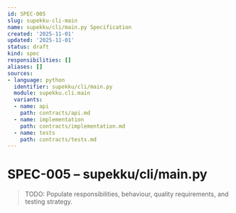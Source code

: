 ```yaml
---
id: SPEC-005
slug: supekku-cli-main
name: supekku/cli/main.py Specification
created: '2025-11-01'
updated: '2025-11-01'
status: draft
kind: spec
responsibilities: []
aliases: []
sources:
- language: python
  identifier: supekku/cli/main.py
  module: supekku.cli.main
  variants:
  - name: api
    path: contracts/api.md
  - name: implementation
    path: contracts/implementation.md
  - name: tests
    path: contracts/tests.md
---
```


# SPEC-005 – supekku/cli/main.py

> TODO: Populate responsibilities, behaviour, quality requirements, and testing strategy.
